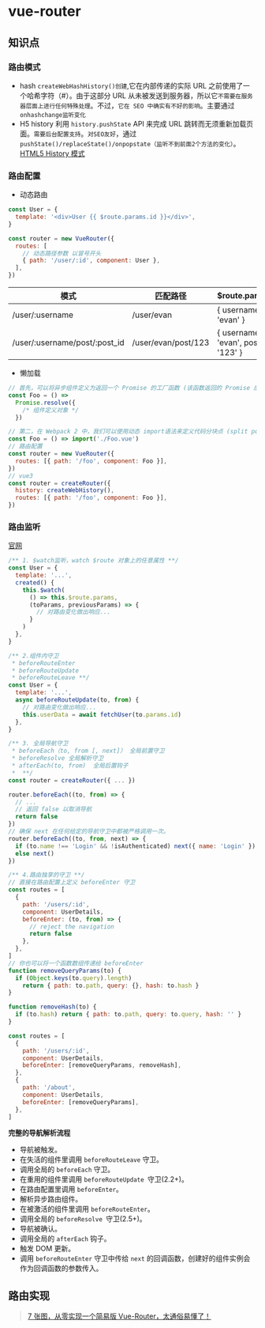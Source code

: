 # vue-router

## 知识点

### 路由模式

- hash
  `createWebHashHistory()创建`,它在内部传递的实际 URL 之前使用了一个哈希字符（#）。由于这部分 URL 从未被发送到服务器，所以它`不需要在服务器层面上进行任何特殊处理`。不过，`它在 SEO 中确实有不好的影响`。主要通过`onhashchange监听变化`
- H5 history
  利用 `history.pushState` API 来完成 URL 跳转而无须重新加载页面。`需要后台配置支持`。`对SEO友好`，通过`pushState()/replaceState()/onpopstate（监听不到前面2个方法的变化）`。
  [HTML5 History 模式](https://router.vuejs.org/zh/guide/essentials/history-mode.html)

### 路由配置

- 动态路由

```js
const User = {
  template: '<div>User {{ $route.params.id }}</div>',
}

const router = new VueRouter({
  routes: [
    // 动态路径参数 以冒号开头
    { path: '/user/:id', component: User },
  ],
})
```

| 模式                          | 匹配路径            | $route.params                        |
| ----------------------------- | ------------------- | ------------------------------------ |
| /user/:username               | /user/evan          | { username: 'evan' }                 |
| /user/:username/post/:post_id | /user/evan/post/123 | { username: 'evan', post_id: '123' } |

- 懒加载

```js
// 首先，可以将异步组件定义为返回一个 Promise 的工厂函数 (该函数返回的 Promise 应该 resolve 组件本身)：
const Foo = () =>
  Promise.resolve({
    /* 组件定义对象 */
  })

// 第二，在 Webpack 2 中，我们可以使用动态 import语法来定义代码分块点 (split point)：
const Foo = () => import('./Foo.vue')
// 路由配置
const router = new VueRouter({
  routes: [{ path: '/foo', component: Foo }],
})
// vue3
const router = createRouter({
  history: createWebHistory(),
  routes: [{ path: '/foo', component: Foo }],
})
```

### 路由监听

[官网](https://next.router.vuejs.org/zh/guide/advanced/navigation-guards.html)

```js
/** 1. $watch监听，watch $route 对象上的任意属性 **/
const User = {
  template: '...',
  created() {
    this.$watch(
      () => this.$route.params,
      (toParams, previousParams) => {
        // 对路由变化做出响应...
      }
    )
  },
}

/** 2.组件内守卫
 * beforeRouteEnter
 * beforeRouteUpdate
 * beforeRouteLeave **/
const User = {
  template: '...',
  async beforeRouteUpdate(to, from) {
    // 对路由变化做出响应...
    this.userData = await fetchUser(to.params.id)
  },
}

/** 3. 全局导航守卫
 * beforeEach（to, from [, next]） 全局前置守卫
 * beforeResolve 全局解析守卫
 * afterEach(to, from)  全局后置钩子
 *  **/
const router = createRouter({ ... })

router.beforeEach((to, from) => {
  // ...
  // 返回 false 以取消导航
  return false
})
// 确保 next 在任何给定的导航守卫中都被严格调用一次。
router.beforeEach((to, from, next) => {
  if (to.name !== 'Login' && !isAuthenticated) next({ name: 'Login' })
  else next()
})

/** 4.路由独享的守卫 **/
// 直接在路由配置上定义 beforeEnter 守卫
const routes = [
  {
    path: '/users/:id',
    component: UserDetails,
    beforeEnter: (to, from) => {
      // reject the navigation
      return false
    },
  },
]
// 你也可以将一个函数数组传递给 beforeEnter
function removeQueryParams(to) {
  if (Object.keys(to.query).length)
    return { path: to.path, query: {}, hash: to.hash }
}

function removeHash(to) {
  if (to.hash) return { path: to.path, query: to.query, hash: '' }
}

const routes = [
  {
    path: '/users/:id',
    component: UserDetails,
    beforeEnter: [removeQueryParams, removeHash],
  },
  {
    path: '/about',
    component: UserDetails,
    beforeEnter: [removeQueryParams],
  },
]
```

**完整的导航解析流程**

- 导航被触发。
- 在失活的组件里调用 `beforeRouteLeave` 守卫。
- 调用全局的 `beforeEach` 守卫。
- 在重用的组件里调用 `beforeRouteUpdate `守卫(2.2+)。
- 在路由配置里调用 `beforeEnter`。
- 解析异步路由组件。
- 在被激活的组件里调用 `beforeRouteEnter`。
- 调用全局的 `beforeResolve `守卫(2.5+)。
- 导航被确认。
- 调用全局的 `afterEach` 钩子。
- 触发 DOM 更新。
- 调用 `beforeRouteEnter` 守卫中传给 `next` 的回调函数，创建好的组件实例会作为回调函数的参数传入。

## 路由实现

> [7 张图，从零实现一个简易版 Vue-Router，太通俗易懂了！](https://juejin.cn/post/7012272146907037732)
